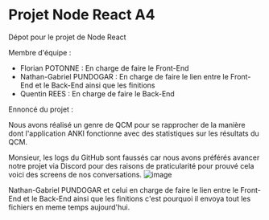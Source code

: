 # Projet Node React A4
Dépot pour le projet de Node React


Membre d'équipe :

  - Florian POTONNE : En charge de faire le Front-End
  - Nathan-Gabriel PUNDOGAR : En charge de faire le lien entre le Front-End et le Back-End ainsi que les finitions
  - Quentin REES : En charge de faire le Back-End

Ennoncé du projet :

Nous avons réalisé un genre de QCM pour se rapprocher de la manière dont l'application ANKI fonctionne avec des statistiques sur les résultats du QCM.

Monsieur, les logs du GitHub sont faussés car nous avons préférés avancer notre projet via Discord pour des raisons de praticularité pour prouvé cela voici des screens de nos conversations.
![image](https://github.com/Natgru06/Projet_Node_React_A4/assets/117108273/2fef4f74-806b-42be-aa43-a6ff08b322c3)

Nathan-Gabriel PUNDOGAR et celui en charge de faire le lien entre le Front-End et le Back-End ainsi que les finitions c'est pourquoi il envoya tout les fichiers en meme temps aujourd'hui.
